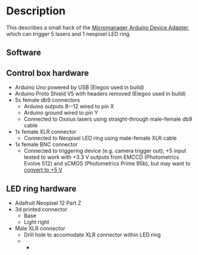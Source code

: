 # Description

This describes a small hack of the [Micromanager Arduino Device Adapter](https://valelab4.ucsf.edu/svn/micromanager2/trunk/DeviceAdapters/Arduino/), which can trigger 5 lasers and 1 neopixel LED ring.

## Software

## Control box hardware

* Arduino Uno powered by USB (Elegoo used in build)
* Arduino Proto Shield V5 with headers removed (Elegoo used in build)
* 5x female db9 connectors
	* Arduino outputs 8--12 wired to pin X
	* Arduino ground wired to pin Y
	* Connected to Oxxius lasers using straight-through male-female db9 cable
* 1x female XLR connector
	* Connected to Neopixel LED ring using male-female XLR cable
* 1x female BNC connector
	* Connected to triggering device (e.g. camera trigger out); +5 input tested to work with +3.3 V outputs from EMCCD (Photometrics Evolve 512) and sCMOS (Photometrics Prime 95b), but may want to [convert to +5 V](https://github.com/PRNicovich/NicoLase/tree/master/Hardware)
	
## LED ring hardware

* Adafruit Neopixel 12 Part Z
* 3d printed connector
	* Base
	* Light right
* Male XLR connector 
	* Drill hole to accomodate XLR connector within LED ring
	* *